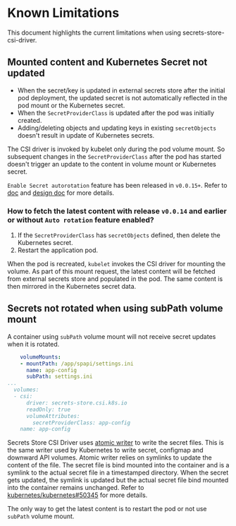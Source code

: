# Known Limitations

This document highlights the current limitations when using secrets-store-csi-driver.

<!-- toc -->

## Mounted content and Kubernetes Secret not updated

- When the secret/key is updated in external secrets store after the initial pod deployment, the updated secret is not automatically reflected in the pod mount or the Kubernetes secret.
- When the `SecretProviderClass` is updated after the pod was initially created.
- Adding/deleting objects and updating keys in existing `secretObjects` doesn't result in update of Kubernetes secrets.

The CSI driver is invoked by kubelet only during the pod volume mount. So subsequent changes in the `SecretProviderClass` after the pod has started doesn't trigger an update to the content in volume mount or Kubernetes secret.

`Enable Secret autorotation` feature has been released in `v0.0.15+`. Refer to [doc](topics/secret-auto-rotation.md) and [design doc](https://docs.google.com/document/d/1RGT0vmeUnN71n_u5fZKsSCa2YQpGw99rfGN9RlFMgHs/edit?usp=sharing) for more details.

### How to fetch the latest content with release `v0.0.14` and earlier or without `Auto rotation` feature enabled?

1. If the `SecretProviderClass` has `secretObjects` defined, then delete the Kubernetes secret.
2. Restart the application pod.

When the pod is recreated, `kubelet` invokes the CSI driver for mounting the volume. As part of this mount request, the latest content will be fetched from external secrets store and populated in the pod. The same content is then mirrored in the Kubernetes secret data.

## Secrets not rotated when using subPath volume mount

A container using `subPath` volume mount will not receive secret updates when it is rotated.

```yaml
    volumeMounts:
    - mountPath: /app/spapi/settings.ini
      name: app-config
      subPath: settings.ini
...
  volumes:
  - csi:
      driver: secrets-store.csi.k8s.io
      readOnly: true
      volumeAttributes:
        secretProviderClass: app-config
    name: app-config
```

Secrets Store CSI Driver uses [atomic writer](https://github.com/kubernetes/kubernetes/blob/master/pkg/volume/util/atomic_writer.go) to write the secret files. This is the same writer used by Kubernetes to write secret, configmap and downward API volumes. Atomic writer relies on symlinks to update the content of the file. The secret file is bind mounted into the container and is a symlink to the actual secret file in a timestamped directory. When the secret gets updated, the symlink is updated but the actual secret file bind mounted into the container remains unchanged. Refer to [kubernetes/kubernetes#50345](https://github.com/kubernetes/kubernetes/issues/50345) for more details.

The only way to get the latest content is to restart the pod or not use `subPath` volume mount.
